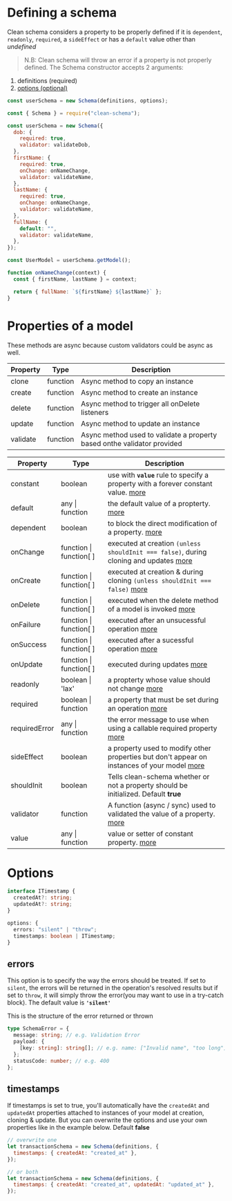 # Defining a schema

Clean schema considers a property to be properly defined if it is `dependent`, `readonly`, `required`, a `sideEffect` or has a `default` value other than _undefined_

> N.B: Clean schema will throw an error if a property is not properly defined.
> The Schema constructor accepts 2 arguments:

1. definitions (required)
1. [options (optional)](#options)

```js
const userSchema = new Schema(definitions, options);
```

```js
const { Schema } = require("clean-schema");

const userSchema = new Schema({
  dob: {
    required: true,
    validator: validateDob,
  },
  firstName: {
    required: true,
    onChange: onNameChange,
    validator: validateName,
  },
  lastName: {
    required: true,
    onChange: onNameChange,
    validator: validateName,
  },
  fullName: {
    default: "",
    validator: validateName,
  },
});

const UserModel = userSchema.getModel();

function onNameChange(context) {
  const { firstName, lastName } = context;

  return { fullName: `${firstName} ${lastName}` };
}
```

# Properties of a model

These methods are async because custom validators could be async as well.

| Property | Type     | Description                                                             |
| -------- | -------- | ----------------------------------------------------------------------- |
| clone    | function | Async method to copy an instance                                        |
| create   | function | Async method to create an instance                                      |
| delete   | function | Async method to trigger all onDelete listeners                          |
| update   | function | Async method to update an instance                                      |
| validate | function | Async method used to validate a property based onthe validator provided |

| Property      | Type                    | Description                                                                                                                                                             |
| ------------- | ----------------------- | ----------------------------------------------------------------------------------------------------------------------------------------------------------------------- |
| constant      | boolean                 | use with **`value`** rule to specify a property with a forever constant value. [more](../../../v1.5.0/schema/definition/constants.md#constant-properties-v150)          |
| default       | any \| function         | the default value of a propterty. [more](../../../v1.4.10/schema/definition/defaults.md#default-values)                                                                 |
| dependent     | boolean                 | to block the direct modification of a property. [more](../../../v1.4.10/schema/definition/dependents.md#dependent-properties)                                           |
| onChange      | function \| function[ ] | executed at creation `(unless shouldInit === false)`, during cloning and updates [more](./life-cycles.md#onchange)                                                      |
| onCreate      | function \| function[ ] | executed at creation & during cloning `(unless shouldInit === false)` [more](./life-cycles.md#oncreate)                                                                 |
| onDelete      | function \| function[ ] | executed when the delete method of a model is invoked [more](./life-cycles.md#ondelete)                                                                                 |
| onFailure     | function \| function[ ] | executed after an unsucessful operation [more](./life-cycles.md#onfailure)                                                                                              |
| onSuccess     | function \| function[ ] | executed after a sucessful operation [more](./life-cycles.md#onsuccess)                                                                                                 |
| onUpdate      | function \| function[ ] | executed during updates [more](./life-cycles.md#onupdate)                                                                                                               |
| readonly      | boolean \| 'lax'        | a propterty whose value should not change [more](../../../v1.4.10/schema/definition/readonly.md#readonly-properties)                                                    |
| required      | boolean \| function     | a property that must be set during an operation [more](../../../v1.5.0/schema/definition/required.md#required-properties)                                               |
| requiredError | any \| function         | the error message to use when using a callable required property [more](../../../v1.5.0/schema/definition/required.md#required-by-v150)                                 |
| sideEffect    | boolean                 | a property used to modify other properties but don't appear on instances of your model [more](../../../v1.5.0/schema/definition/side-effects.md#side-effect-properties) |
| shouldInit    | boolean                 | Tells clean-schema whether or not a property should be initialized. Default **true**                                                                                    |
| validator     | function                | A function (async / sync) used to validated the value of a property. [more](../../../v1.4.6/validate/index.md#validators)                                               |
| value         | any \| function         | value or setter of constant property. [more](./constants.md#constant-properties-v150`)                                                                                  |

# Options

```ts
interface ITimestamp {
  createdAt?: string;
  updatedAt?: string;
}

options: {
  errors: "silent" | "throw";
  timestamps: boolean | ITimestamp;
}
```

## errors

This option is to specify the way the errors should be treated. If set to `silent`, the errors will be returned in the operation's resolved results but if set to `throw`, it will simply throw the error(you may want to use in a try-catch block). The default value is **`'silent'`**

This is the structure of the error returned or thrown

```ts
type SchemaError = {
  message: string; // e.g. Validation Error
  payload: {
    [key: string]: string[]; // e.g. name: ["Invalid name", "too long"]
  };
  statusCode: number; // e.g. 400
};
```

## timestamps

If timestamps is set to true, you'll automatically have the `createdAt` and `updatedAt` properties attached to instances of your model at creation, cloning & update. But you can overwrite the options and use your own properties like in the example below. Default **false**

```js
// overwrite one
let transactionSchema = new Schema(definitions, {
  timestamps: { createdAt: "created_at" },
});

// or both
let transactionSchema = new Schema(definitions, {
  timestamps: { createdAt: "created_at", updatedAt: "updated_at" },
});
```

